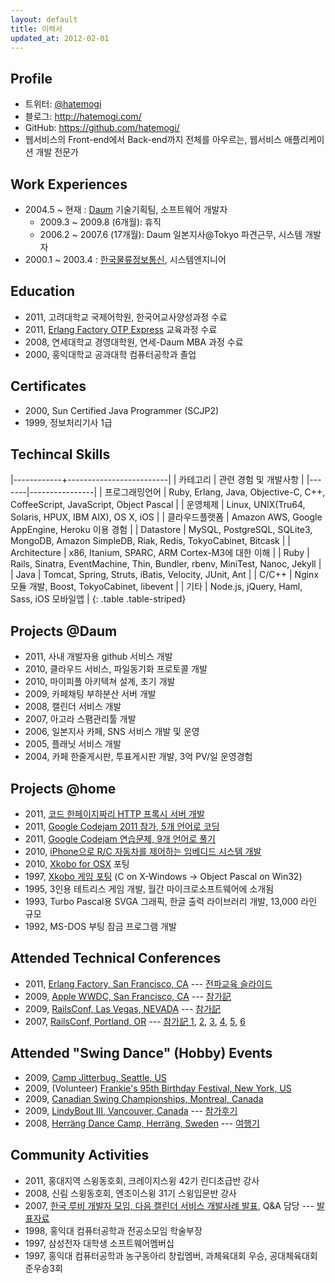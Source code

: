 ```yaml
---
layout: default
title: 이력서
updated_at: 2012-02-01
---
```

## Profile 
* 트위터: [@hatemogi](http://twitter.com/hatemogi)
* 블로그: <http://hatemogi.com/>
* GitHub: <https://github.com/hatemogi/>
* 웹서비스의 Front-end에서 Back-end까지 전체를 아우르는, 웹서비스 애플리케이션 개발 전문가

## Work Experiences
* 2004.5 ~ 현재 : [Daum](http://info.daum.net/) 기술기획팀, 소프트웨어 개발자
  * 2009.3 ~ 2009.8 (6개월): 휴직
  * 2006.2 ~ 2007.6 (17개월): Daum 일본지사@Tokyo 파견근무, 시스템 개발자  
* 2000.1 ~ 2003.4 : [한국물류정보통신](http://www.klnet.co.kr/), 시스템엔지니어

## Education 
* 2011, 고려대학교 국제어학원, 한국어교사양성과정 수료 
* 2011, [Erlang Factory OTP Express](http://www.erlang-factory.com/conference/SFBay2011/university/optexpress) 교육과정 수료
* 2008, 연세대학교 경영대학원, 연세-Daum MBA 과정 수료
* 2000, 홍익대학교 공과대학 컴퓨터공학과 졸업 
 
## Certificates 
* 2000, Sun Certified Java Programmer (SCJP2)
* 1999, 정보처리기사 1급

## Techincal Skills 

|------------+-------------------------|
| 카테고리 | 관련 경험 및 개발사항 |
|-------|----------------|
| 프로그래밍언어   | Ruby, Erlang, Java, Objective-C, C++, CoffeeScript, JavaScript, Object Pascal |
| 운영체제            | Linux, UNIX(Tru64, Solaris, HPUX, IBM AIX), OS X, iOS                      | 
| 클라우드플랫폼 | Amazon AWS, Google AppEngine, Heroku 이용 경험 |
| Datastore        | MySQL, PostgreSQL, SQLite3, <br/> MongoDB, Amazon SimpleDB, Riak, Redis, TokyoCabinet, Bitcask |
| Architecture    | x86, Itanium, SPARC, ARM Cortex-M3에 대한 이해 |
| Ruby       | Rails, Sinatra, EventMachine, Thin, Bundler, rbenv, MiniTest, Nanoc, Jekyll |
| Java        | Tomcat, Spring, Struts, iBatis, Velocity, JUnit, Ant |
| C/C++ | Nginx 모듈 개발, Boost, TokyoCabinet, libevent |
| 기타     |  Node.js, jQuery, Haml, Sass, iOS 모바일앱  |
{: .table .table-striped}

## Projects @Daum
* 2011, 사내 개발자용 github 서비스 개발 
* 2010, 클라우드 서비스, 파일동기화 프로토콜 개발
* 2010, 마이피플 아키텍쳐 설계, 초기 개발
* 2009, 카페채팅 부하분산 서버 개발
* 2008, 캘린더 서비스 개발 
* 2007, 아고라 스팸관리툴 개발
* 2006, 일본지사 카페, SNS 서비스 개발 및 운영
* 2005, 플래닛 서비스 개발
* 2004, 카페 한줄게시판, 투표게시판 개발, 3억 PV/일 운영경험
 
## Projects @home
* 2011, [코드 한페이지짜리 HTTP 프록시 서버 개발](https://github.com/hatemogi/em_http_proxy)
* 2011, [Google Codejam 2011 참가, 5개 언어로 코딩](http://www.go-hero.net/jam/11/multilang)
* 2011, [Google Codejam 연습문제, 9개 언어로 풀기](https://github.com/hatemogi/gcj_practice/tree/master/store_credit)
* 2010, [iPhone으로 R/C 자동차를 제어하는 임베디드 시스템 개발](http://hatemogi.com/embedded_fun_1/)
* 2010, [Xkobo for OSX](http://osxkobo.appspot.com/) 포팅
* 1997, [Xkobo 게임 포팅](http://blog.hatemogi.com/5) (C on X-Windows → Object Pascal on Win32) 
* 1995, 3인용 테트리스 게임 개발, 월간 마이크로소프트웨어에 소개됨
* 1993, Turbo Pascal용 SVGA 그래픽, 한글 출력 라이브러리 개발, 13,000 라인 규모
* 1992, MS-DOS 부팅 잠금 프로그램 개발

## Attended Technical Conferences 
* 2011, [Erlang Factory, San Francisco, CA](http://erlang-factory.com/conference/SFBay2011/) --- [전파교육 슬라이드](http://www.slideshare.net/hatemogi/ef2011-sf-7583877)
* 2009, [Apple WWDC, San Francisco, CA](http://developer.apple.com/wwdc/) --- [참가記	 ](http://blog.hatemogi.com/tag/wwdc)
* 2009, [RailsConf, Las Vegas, NEVADA](http://en.oreilly.com/rails2009/) --- [참가記	 ](http://blog.hatemogi.com/tag/railsconf)
* 2007, [RailsConf, Portland, OR](http://conferences.oreillynet.com/rails2007/) --- [참가記	1](http://daumdna.tistory.com/202), [2](http://daumdna.tistory.com/203), [3](http://daumdna.tistory.com/204), [4](http://daumdna.tistory.com/205), [5](http://daumdna.tistory.com/206), [6](http://daumdna.tistory.com/209)

## Attended "Swing Dance" (Hobby) Events 
* 2009, [Camp Jitterbug, Seattle, US](http://campjitterbug.com/)
* 2009, (Volunteer) [Frankie's 95th Birthday Festival, New York, US](http://www.frankie95.com/)
* 2009, [Canadian Swing Championships, Montreal, Canada](http://www.canadianswingchampionships.com/)
* 2009, [LindyBout III, Vancouver, Canada](http://www.lindybout.com/) --- [참가후기](http://blog.hatemogi.com/86)
* 2008, [Herräng Dance Camp, Herräng, Sweden](http://www.herrang.com/en/) --- [여행기](http://blog.hatemogi.com/category/2008sweden)
  
## Community Activities
* 2011, 홍대지역 스윙동호회, 크레이지스윙 42기 린디초급반 강사
* 2008, 신림 스윙동호회, 엔조이스윙 31기 스윙입문반 강사
* 2007, [한국 루비 개발자 모임, 다음 캘린더 서비스 개발사례 발표](http://dante.tistory.com/entry/intro-calendar-service), Q&A 담당 --- [발표자료](http://dante.tistory.com/attachment/gk0.pdf)
* 1998, 홍익대 컴퓨터공학과 전공소모임 학술부장
* 1997, 삼성전자 대학생 소프트웨어멤버십
* 1997, 홍익대 컴퓨터공학과 농구동아리 창립멤버, 과체육대회 우승, 공대체육대회 준우승3회

